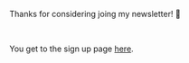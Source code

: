 Thanks for considering joing my newsletter! 🙂

<br>

You get to the sign up page <a href="./sign_up">here</a>.
